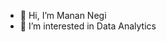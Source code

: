 - 👋 Hi, I’m Manan Negi
- 👀 I’m interested in Data Analytics
<!---
MNegi17/MNegi17 is a ✨ special ✨ repository because its `README.md` (this file) appears on your GitHub profile.
You can click the Preview link to take a look at your changes.
--->
